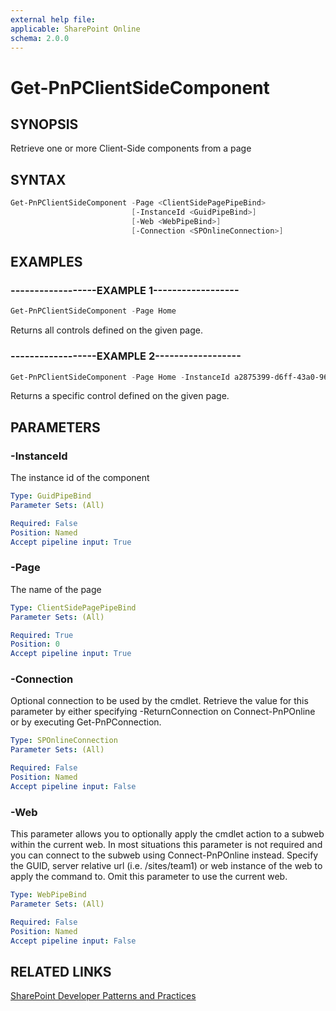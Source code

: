```yaml
---
external help file:
applicable: SharePoint Online
schema: 2.0.0
---
```

# Get-PnPClientSideComponent

## SYNOPSIS
Retrieve one or more Client-Side components from a page

## SYNTAX 

```powershell
Get-PnPClientSideComponent -Page <ClientSidePagePipeBind>
                           [-InstanceId <GuidPipeBind>]
                           [-Web <WebPipeBind>]
                           [-Connection <SPOnlineConnection>]
```

## EXAMPLES

### ------------------EXAMPLE 1------------------
```powershell
Get-PnPClientSideComponent -Page Home
```

Returns all controls defined on the given page.

### ------------------EXAMPLE 2------------------
```powershell
Get-PnPClientSideComponent -Page Home -InstanceId a2875399-d6ff-43a0-96da-be6ae5875f82
```

Returns a specific control defined on the given page.

## PARAMETERS

### -InstanceId
The instance id of the component

```yaml
Type: GuidPipeBind
Parameter Sets: (All)

Required: False
Position: Named
Accept pipeline input: True
```

### -Page
The name of the page

```yaml
Type: ClientSidePagePipeBind
Parameter Sets: (All)

Required: True
Position: 0
Accept pipeline input: True
```

### -Connection
Optional connection to be used by the cmdlet. Retrieve the value for this parameter by either specifying -ReturnConnection on Connect-PnPOnline or by executing Get-PnPConnection.

```yaml
Type: SPOnlineConnection
Parameter Sets: (All)

Required: False
Position: Named
Accept pipeline input: False
```

### -Web
This parameter allows you to optionally apply the cmdlet action to a subweb within the current web. In most situations this parameter is not required and you can connect to the subweb using Connect-PnPOnline instead. Specify the GUID, server relative url (i.e. /sites/team1) or web instance of the web to apply the command to. Omit this parameter to use the current web.

```yaml
Type: WebPipeBind
Parameter Sets: (All)

Required: False
Position: Named
Accept pipeline input: False
```

## RELATED LINKS

[SharePoint Developer Patterns and Practices](http://aka.ms/sppnp)